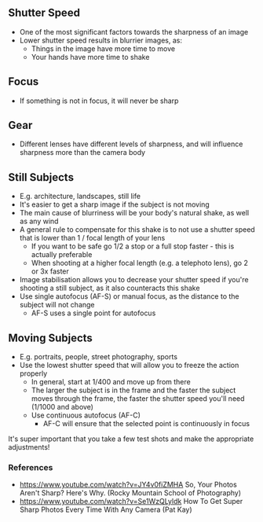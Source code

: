 ## Shutter Speed

- One of the most significant factors towards the sharpness of an image
- Lower shutter speed results in blurrier images, as:
	- Things in the image have more time to move
	- Your hands have more time to shake

## Focus

- If something is not in focus, it will never be sharp

## Gear

- Different lenses have different levels of sharpness, and will influence sharpness more than the camera body

## Still Subjects

- E.g. architecture, landscapes, still life
- It's easier to get a sharp image if the subject is not moving 
- The main cause of blurriness will be your body's natural shake, as well as any wind
- A general rule to compensate for this shake is to not use a shutter speed that is lower than 1 / focal length of your lens
	- If you want to be safe go 1/2 a stop or a full stop faster - this is actually preferable
	- When shooting at a higher focal length (e.g. a telephoto lens), go 2 or 3x faster
- Image stabilisation allows you to decrease your shutter speed if you're shooting a still subject, as it also counteracts this shake
- Use single autofocus (AF-S) or manual focus, as the distance to the subject will not change
	- AF-S uses a single point for autofocus

## Moving Subjects

- E.g. portraits, people, street photography, sports
- Use the lowest shutter speed that will allow you to freeze the action properly
	- In general, start at 1/400 and move up from there
	- The larger the subject is in the frame and the faster the subject moves through the frame, the faster the shutter speed you'll need (1/1000 and above)
	- Use continuous autofocus (AF-C)
		- AF-C will ensure that the selected point is continuously in focus

It's super important that you take a few test shots and make the appropriate adjustments!


### References

- https://www.youtube.com/watch?v=JY4v0fiZMHA So, Your Photos Aren't Sharp? Here's Why. (Rocky Mountain School of Photography)
- https://www.youtube.com/watch?v=Se1WzQLyldk How To Get Super Sharp Photos Every Time With Any Camera (Pat Kay)